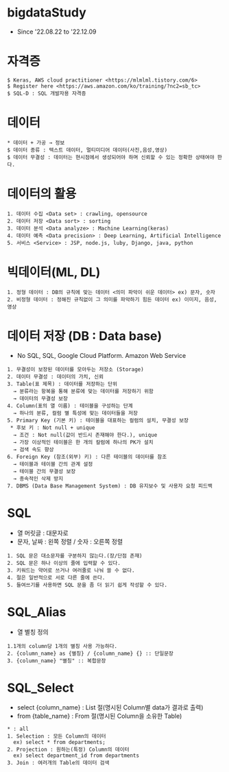 # bigdataStudy
*  Since '22.08.22 to '22.12.09

# 자격증
```
$ Keras, AWS cloud practitioner <https://mlmlml.tistory.com/6>
$ Register here <https://aws.amazon.com/ko/training/?nc2=sb_tc>
$ SQL-D : SQL 개발자용 자격증
```

# 데이터
```
* 데이터 + 가공 → 정보
$ 데이터 종류 : 텍스트 데이터, 멀티미디어 데이터(사진,음성,영상)
$ 데이터 무결성 : 데이터는 현시점에서 생성되어야 하며 신뢰할 수 있는 정확한 상태여야 한다.
```

# 데이터의 활용
```
1. 데이터 수집 <Data set> : crawling, opensource
2. 데이터 저장 <Data sort> : sorting
3. 데이터 분석 <Data analyze> : Machine Learning(keras)
4. 데이터 예측 <Data precision> : Deep Learning, Artificial Intelligence
5. 서비스 <Service> : JSP, node.js, luby, Django, java, python
```

# 빅데이터(ML, DL)
```
1. 정형 데이터 : DB의 규칙에 맞는 데이터 <의미 파악이 쉬운 데이터> ex) 문자, 숫자
2. 비정형 데이터 : 정해진 규칙없이 그 의미를 파악하기 힘든 데이터 ex) 이미지, 음성, 영상
```

# 데이터 저장 (DB : Data base)
* No SQL, SQL, Google Cloud Platform. Amazon Web Service
```
1. 무결성이 보장된 데이터를 모아두는 저장소 (Storage)
2. 데이터 무결성 : 데이터의 가치, 신뢰
3. Table(표 제목) : 데이터를 저장하는 단위
  → 분류라는 항복을 통해 분류에 맞는 데이터를 저장하기 위함
  → 데이터의 무결성 보장
4. Column(표의 열 이름) : 테이블을 구성하는 단계
  → 하나의 분류, 컬럼 별 특성에 맞는 데이터들을 저장
5. Primary Key (기본 키) : 테이블을 대표하는 컬럼의 설치, 무결성 보장
 * 후보 키 : Not null + unique
  → 조건 : Not null(값이 반드시 존재해야 한다.), unique
  → 가장 이상적인 테이블은 한 개의 칼럼에 하나의 PK가 설치
  → 검색 속도 향상
6. Foreign Key (참조(외부) 키) : 다른 테이블의 데이터를 참조
  → 테이블과 테이블 간의 관계 설정
  → 테이블 간의 무결성 보장
  → 종속적인 삭제 방지
7. DBMS (Data Base Management System) : DB 유지보수 및 사용자 요청 피드백
```

# SQL
* 열 머릿글 : 대문자로 
* 문자, 날짜 : 왼쪽 정렬 / 숫자 : 오른쪽 정렬
```
1. SQL 문은 대소문자를 구분하지 않는다.(장/단점 존재)
2. SQL 문은 하나 이상의 줄에 입력할 수 있다.
3. 키워드는 약어로 쓰거나 여러줄로 나눠 쓸 수 없다.
4. 절은 일반적으로 서로 다른 줄에 쓴다.
5. 들여쓰기를 사용하면 SQL 문을 좀 더 읽기 쉽게 작성할 수 있다.
```

# SQL_Alias
* 열 별칭 정의
```
1.1개의 column당 1개의 별칭 사용 가능하다.
2. {column_name} as {별칭} / {column_name} {} :: 단일문장
3. {column_name} "별칭" :: 복합문장
```

# SQL_Select
* select {column_name} : List 절(명시된 Column별 data가 결과로 출력)
* from {table_name} : From 절(명시된 Column을 소유한 Table)
```
* : all
1. Selection : 모든 Column의 데이터
  ex) select * from departments;
2. Projection : 원하는(특정) Column의 데이터
  ex) select department_id from departments
3. Join : 여러개의 Table의 데이터 검색
```
